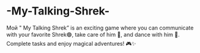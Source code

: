 # -My-Talking-Shrek-
Мой " My Talking Shrek” is an exciting game where you can communicate with your favorite Shrek🟢, take care of him 🛁, and dance with him 🕺. Complete tasks and enjoy magical adventures! 🎮✨
